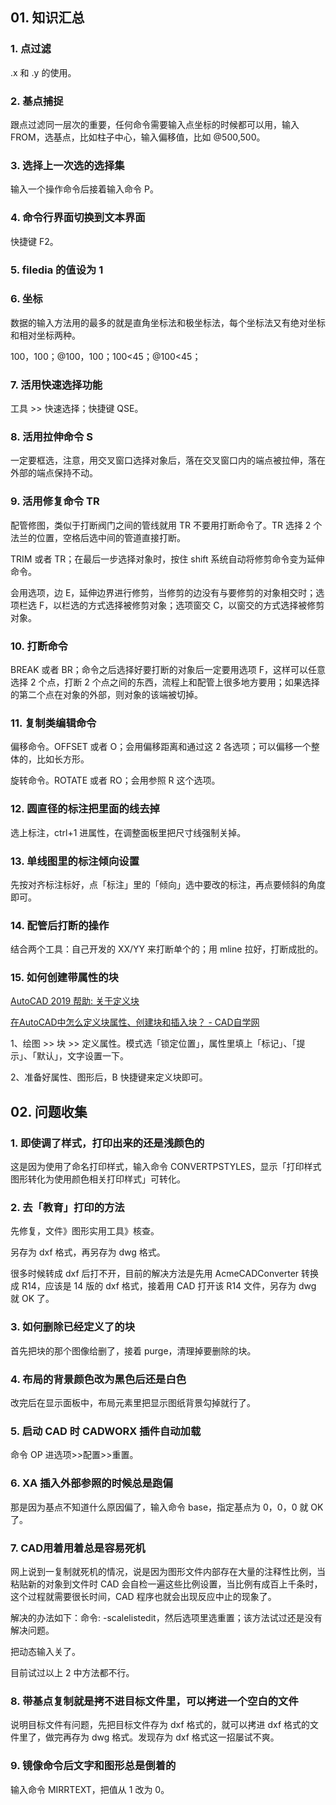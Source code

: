 ## 01. 知识汇总

### 1. 点过滤

.x 和 .y 的使用。

### 2. 基点捕捉

跟点过滤同一层次的重要，任何命令需要输入点坐标的时候都可以用，输入 FROM，选基点，比如柱子中心，输入偏移值，比如 @500,500。

### 3. 选择上一次选的选择集

输入一个操作命令后接着输入命令 P。

### 4. 命令行界面切换到文本界面

快捷键 F2。

### 5. filedia 的值设为 1

### 6. 坐标

数据的输入方法用的最多的就是直角坐标法和极坐标法，每个坐标法又有绝对坐标和相对坐标两种。

100，100；@100，100；100<45；@100<45；

### 7. 活用快速选择功能

工具 >> 快速选择；快捷键 QSE。

### 8. 活用拉伸命令 S

一定要框选，注意，用交叉窗口选择对象后，落在交叉窗口内的端点被拉伸，落在外部的端点保持不动。

### 9. 活用修复命令 TR

配管修图，类似于打断阀门之间的管线就用 TR 不要用打断命令了。TR 选择 2 个法兰的位置，空格后选中间的管道直接打断。

TRIM 或者 TR；在最后一步选择对象时，按住 shift 系统自动将修剪命令变为延伸命令。

会用选项，边 E，延伸边界进行修剪，当修剪的边没有与要修剪的对象相交时；选项栏选 F，以栏选的方式选择被修剪对象；选项窗交 C，以窗交的方式选择被修剪对象。

### 10. 打断命令

BREAK 或者 BR；命令之后选择好要打断的对象后一定要用选项 F，这样可以任意选择 2 个点，打断 2 个点之间的东西，流程上和配管上很多地方要用；如果选择的第二个点在对象的外部，则对象的该端被切掉。

### 11. 复制类编辑命令

偏移命令。OFFSET 或者 O；会用偏移距离和通过这 2 各选项；可以偏移一个整体的，比如长方形。

旋转命令。ROTATE 或者 RO；会用参照 R 这个选项。

### 12. 圆直径的标注把里面的线去掉

选上标注，ctrl+1 进属性，在调整面板里把尺寸线强制关掉。

### 13. 单线图里的标注倾向设置

先按对齐标注标好，点「标注」里的「倾向」选中要改的标注，再点要倾斜的角度即可。

### 14. 配管后打断的操作

结合两个工具：自己开发的 XX/YY 来打断单个的；用 mline 拉好，打断成批的。

### 15. 如何创建带属性的块

[AutoCAD 2019 帮助: 关于定义块](http://help.autodesk.com/view/ACD/2019/CHS/?guid=GUID-F81D7F1E-1F0A-45AD-AC7E-891A85A0033A)

[在AutoCAD中怎么定义块属性、创建块和插入块？ - CAD自学网](http://www.cadzxw.com/960.html)

1、绘图 >> 块 >> 定义属性。模式选「锁定位置」，属性里填上「标记」、「提示」、「默认」，文字设置一下。

2、准备好属性、图形后，B 快捷键来定义块即可。

## 02. 问题收集

### 1. 即使调了样式，打印出来的还是浅颜色的

这是因为使用了命名打印样式，输入命令 CONVERTPSTYLES，显示「打印样式图形转化为使用颜色相关打印样式」可转化。

### 2. 去「教育」打印的方法

先修复，文件》图形实用工具》核查。

另存为 dxf 格式，再另存为 dwg 格式。

很多时候转成 dxf 后打不开，目前的解决方法是先用 AcmeCADConverter 转换成 R14，应该是 14 版的 dxf 格式，接着用 CAD 打开该 R14 文件，另存为 dwg 就 OK 了。

### 3. 如何删除已经定义了的块

首先把块的那个图像给删了，接着 purge，清理掉要删除的块。

### 4. 布局的背景颜色改为黑色后还是白色

改完后在显示面板中，布局元素里把显示图纸背景勾掉就行了。

### 5. 启动 CAD 时 CADWORX 插件自动加载

命令 OP 进选项>>配置>>重置。

### 6. XA 插入外部参照的时候总是跑偏

那是因为基点不知道什么原因偏了，输入命令 base，指定基点为 0，0，0 就 OK 了。

### 7. CAD用着用着总是容易死机

网上说到一复制就死机的情况，说是因为图形文件内部存在大量的注释性比例，当粘贴新的对象到文件时 CAD 会自检一遍这些比例设置，当比例有成百上千条时，这个过程就需要很长时间，CAD 程序也就会出现反应中止的现象了。

解决的办法如下：命令:  -scalelistedit，然后选项里选重置；该方法试过还是没有解决问题。

把动态输入关了。

目前试过以上 2 中方法都不行。

### 8. 带基点复制就是拷不进目标文件里，可以拷进一个空白的文件

说明目标文件有问题，先把目标文件存为 dxf 格式的，就可以拷进 dxf 格式的文件里了，做完再存为 dwg 格式。发现存为 dxf 格式这一招屡试不爽。

### 9. 镜像命令后文字和图形总是倒着的

输入命令 MIRRTEXT，把值从 1 改为 0。

